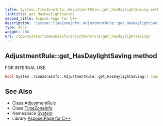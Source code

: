 ```yaml
---
title: System::TimeZoneInfo::AdjustmentRule::get_HasDaylightSaving method
linktitle: get_HasDaylightSaving
second_title: Aspose.Page for C++
description: 'System::TimeZoneInfo::AdjustmentRule::get_HasDaylightSaving method. FOR INTERNAL USE in C++.'
type: docs
weight: 700
url: /cpp/system/timezoneinfo/adjustmentrule/get_hasdaylightsaving/
---
```

## AdjustmentRule::get_HasDaylightSaving method


FOR INTERNAL USE.

```cpp
bool System::TimeZoneInfo::AdjustmentRule::get_HasDaylightSaving() const
```

## See Also

* Class [AdjustmentRule](../)
* Class [TimeZoneInfo](../../)
* Namespace [System](../../../)
* Library [Aspose.Page for C++](../../../../)

